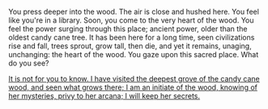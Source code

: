 You press deeper into the wood.  The air is close and hushed here.  You feel like you're in a 
library.  Soon, you come to the very heart of the wood.  You feel the power surging through 
this place; ancient power, older than the oldest candy cane tree.  It has been here for a long 
time, seen civilizations rise and fall, trees sprout, grow tall, then die, and yet it remains, 
unaging, unchanging: the heart of the wood.  You gaze upon this sacred place.  What do you see?

[It is not for you to know.  I have visited the deepest grove of the candy cane wood, and seen what grows there; I am an initiate of the wood, knowing of her mysteries, privy to her arcana; I will keep her secrets.](keep-her-secrets/keep-her-secrets.md)